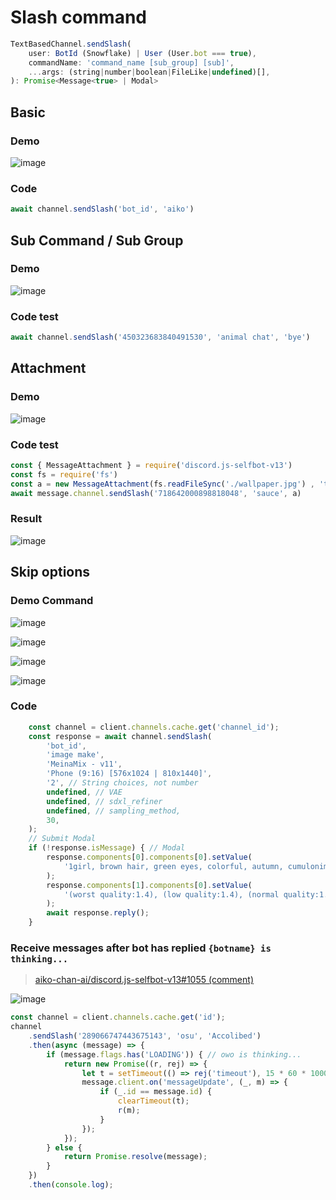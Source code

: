 # Slash command

```js
TextBasedChannel.sendSlash(
    user: BotId (Snowflake) | User (User.bot === true),
    commandName: 'command_name [sub_group] [sub]',
    ...args: (string|number|boolean|FileLike|undefined)[],
): Promise<Message<true> | Modal>
```

## Basic

### Demo

![image](https://user-images.githubusercontent.com/71698422/173344527-86520c60-64cd-459c-ba3b-d35f14279f93.png)

### Code

```js
await channel.sendSlash('bot_id', 'aiko')
```

## Sub Command / Sub Group

### Demo

![image](https://user-images.githubusercontent.com/71698422/173346438-678009a1-870c-49a2-97fe-8ceed4f1ab64.png)

### Code test

```js
await channel.sendSlash('450323683840491530', 'animal chat', 'bye')
```

## Attachment

### Demo

![image](https://user-images.githubusercontent.com/71698422/173346964-0c44f91f-e5bf-43d4-8401-914fc3e92073.png)

### Code test

```js
const { MessageAttachment } = require('discord.js-selfbot-v13')
const fs = require('fs')
const a = new MessageAttachment(fs.readFileSync('./wallpaper.jpg') , 'test.jpg') 
await message.channel.sendSlash('718642000898818048', 'sauce', a)
```

### Result

![image](https://user-images.githubusercontent.com/71698422/173347075-5c8a1347-3845-489e-956b-63975911b6e0.png)

## Skip options

### Demo Command

![image](https://cdn.discordapp.com/attachments/820557032016969751/1196038273282355301/image.png)

![image](https://cdn.discordapp.com/attachments/820557032016969751/1196038366328799242/image.png)

![image](https://cdn.discordapp.com/attachments/820557032016969751/1196040186186973238/image.png)

![image](https://cdn.discordapp.com/attachments/820557032016969751/1196041814147338360/image.png)

### Code
```js
	const channel = client.channels.cache.get('channel_id');
	const response = await channel.sendSlash(
		'bot_id',
		'image make',
		'MeinaMix - v11',
		'Phone (9:16) [576x1024 | 810x1440]',
		'2', // String choices, not number
		undefined, // VAE
		undefined, // sdxl_refiner
		undefined, // sampling_method,
		30,
	);
	// Submit Modal
	if (!response.isMessage) { // Modal
		response.components[0].components[0].setValue(
			'1girl, brown hair, green eyes, colorful, autumn, cumulonimbus clouds',
		);
		response.components[1].components[0].setValue(
			'(worst quality:1.4), (low quality:1.4), (normal quality:1.4), (ugly:1.4), (bad anatomy:1.4), (extra limbs:1.2), (text, error, signature, watermark:1.2), (bad legs, incomplete legs), (bad feet), (bad arms), (bad hands, too many hands, mutated hands), (zombie, sketch, interlocked fingers, comic, morbid), cropped, long neck, lowres, missing fingers, missing arms, missing legs, extra fingers, extra digit, fewer digits, jpeg artifacts',
		);
		await response.reply();
	}

```

### Receive messages after bot has replied `{botname} is thinking...`

> [aiko-chan-ai/discord.js-selfbot-v13#1055 (comment)](https://github.com/aiko-chan-ai/discord.js-selfbot-v13/issues/1055#issuecomment-1949653100)

![image](https://cdn.discordapp.com/attachments/820557032016969751/1208363574477590538/image.png?ex=65e30346&is=65d08e46&hm=72771d6aa0d23f817f5daf8d2f33906ff74200aace7787c3cd02d2e30e58f8d5&)

```js
const channel = client.channels.cache.get('id');
channel
	.sendSlash('289066747443675143', 'osu', 'Accolibed')
	.then(async (message) => {
		if (message.flags.has('LOADING')) { // owo is thinking...
			return new Promise((r, rej) => {
				let t = setTimeout(() => rej('timeout'), 15 * 60 * 1000); // 15m (DEFERRED_CHANNEL_MESSAGE_WITH_SOURCE)
				message.client.on('messageUpdate', (_, m) => {
					if (_.id == message.id) {
						clearTimeout(t);
						r(m);
					}
				});
			});
		} else {
			return Promise.resolve(message);
		}
	})
	.then(console.log);
```